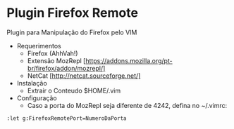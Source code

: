 Plugin Firefox Remote
=================

Plugin para Manipulação do Firefox pelo VIM

* Requerimentos
  - Firefox (AhhVah!)
  - Extensão MozRepl [https://addons.mozilla.org/pt-br/firefox/addon/mozrepl/]
  - NetCat [http://netcat.sourceforge.net/] 
* Instalação
  - Extrair o Conteudo  $HOME/.vim
* Configuração
  - Caso a porta do MozRepl seja diferente de 4242, defina no ~/.vimrc:
  
```viml
:let g:FirefoxRemotePort=NumeroDaPorta
```
